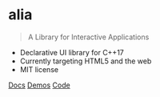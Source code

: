 # alia

> A Library for Interactive Applications

- Declarative UI library for C++17
- Currently targeting HTML5 and the web
- MIT license

[Docs](#alia)
[Demos](https://html.alia.dev/)
[Code](https://github.com/alialib/alia/)
